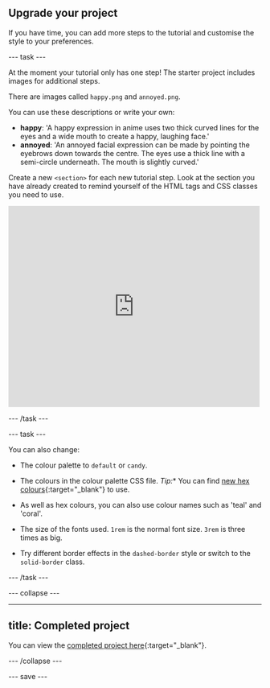 ## Upgrade your project

<div style="display: flex; flex-wrap: wrap">
<div style="flex-basis: 200px; flex-grow: 1; margin-right: 15px;">
If you have time, you can add more steps to the tutorial and customise the style to your preferences. 
</div>
</div>

--- task ---

At the moment your tutorial only has one step! The starter project includes images for additional steps. 

There are images called `happy.png` and `annoyed.png`. 

You can use these descriptions or write your own:

+ **happy**: 'A happy expression in anime uses two thick curved lines for the eyes and a wide mouth to create a happy, laughing face.'
+ **annoyed**: 'An annoyed facial expression can be made by pointing the eyebrows down towards the centre. The eyes use a thick line with a semi-circle underneath. The mouth is slightly curved.'

Create a new `<section>` for each new tutorial step. Look at the section you have already created to remind yourself of the HTML tags and CSS classes you need to use.     

<div>
<iframe src="https://trinket.io/embed/html/0e3e056a93?outputOnly=true" width="500" height="400" frameborder="0" marginwidth="0" marginheight="0" allowfullscreen></iframe>
</div>

--- /task ---

--- task ---

You can also change:

+ The colour palette to `default` or `candy`. 

+ The colours in the colour palette CSS file. *Tip:** You can find [new hex colours](https://rpf.io/colours){:target="_blank"} to use. 

+ As well as hex colours, you can also use colour names such as 'teal' and 'coral'.

+ The size of the fonts used. `1rem` is the normal font size. `3rem` is three times as big. 

+ Try different border effects in the `dashed-border` style or switch to the `solid-border` class. 

--- /task ---

--- collapse ---

---
title: Completed project
---

You can view the [completed project here](https://trinket.io/html/b2ccbccbef){:target="_blank"}.

--- /collapse ---

--- save ---
